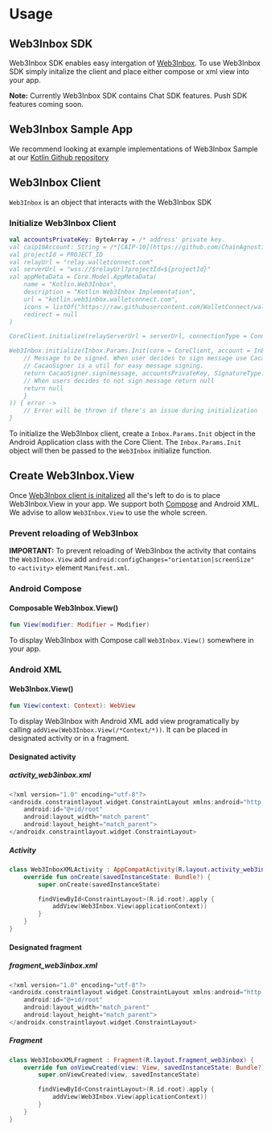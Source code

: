 # Usage

## Web3Inbox SDK

Web3Inbox SDK enables easy intergation of [Web3Inbox](https://web3inbox.com/). To use Web3Inbox SDK simply initalize the client and place either compose or xml view into your app. 

**Note:** Currently Web3Inbox SDK contains Chat SDK features. Push SDK features coming soon.

## Web3Inbox Sample App

We recommend looking at example implementations of Web3Inbox Sample at our [Kotlin Github repository](https://github.com/WalletConnect/WalletConnectKotlinV2/tree/master/samples/web3inbox)

## Web3Inbox Client

`Web3Inbox` is an object that interacts with the Web3Inbox SDK

### Initialize Web3Inbox Client

```kotlin
val accountsPrivateKey: ByteArray = /* address' private key.
val caip10Account: String = /*[CAIP-10](https://github.com/ChainAgnostic/CAIPs/blob/master/CAIPs/caip-10.md) compatible accountId*/
val projectId = PROJECT_ID
val relayUrl = "relay.walletconnect.com"
val serverUrl = "wss://$relayUrl?projectId=${projectId}"
val appMetaData = Core.Model.AppMetaData(
    name = "Kotlin.Web3Inbox",
    description = "Kotlin Web3Inbox Implementation",
    url = "kotlin.web3inbox.walletconnect.com",
    icons = listOf("https://raw.githubusercontent.com/WalletConnect/walletconnect-assets/master/Icon/Gradient/Icon.png"),
    redirect = null
)

CoreClient.initialize(relayServerUrl = serverUrl, connectionType = ConnectionType.AUTOMATIC, application = this, metaData = appMetaData)

Web3Inbox.initialize(Inbox.Params.Init(core = CoreClient, account = Inbox.Type.AccountId(caip10Account), onSign = { message -> 
    // Message to be signed. When user decides to sign message use CacaoSigner to sign message.
    // CacaoSigner is a util for easy message signing.
    return CacaoSigner.sign(message, accountsPrivateKey, SignatureType.EIP191)
    // When users decides to not sign message return null
    return null
    }
)) { error ->
    // Error will be thrown if there's an issue during initialization
}
```

To initialize the Web3Inbox client, create a `Inbox.Params.Init` object in the Android Application class with the Core Client. The `Inbox.Params.Init` object will then be passed to the `Web3Inbox` initialize function.


## Create Web3Inbox.View
Once [Web3Inbox client is initalized](#initialize-web3inbox-client) all the's left to do is to place Web3Inbox.View in your app. We support both [Compose](https://developer.android.com/jetpack/compose) and Android XML. We advise to allow `Web3Inbox.View` to use the whole screen.

### Prevent reloading of Web3Inbox

**IMPORTANT:** To prevent reloading of Web3Inbox the activity that contains the `Web3Inbox.View` add `android:configChanges="orientation|screenSize"` to `<activity>` element `Manifest.xml`.

### Android Compose

#### Composable Web3Inbox.View()

```kotlin
fun View(modifier: Modifier = Modifier)
```

To display Web3Inbox with Compose call `Web3Inbox.View()` somewhere in your app.

### Android XML

#### Web3Inbox.View()

```kotlin
fun View(context: Context): WebView
```

To display Web3Inbox with Android XML add view programatically by calling `addView(Web3Inbox.View(/*Context/*))`. It can be placed in designated activity or in a fragment.

#### Designated activity

##### activity_web3inbox.xml
```kotlin
<?xml version="1.0" encoding="utf-8"?>
<androidx.constraintlayout.widget.ConstraintLayout xmlns:android="http://schemas.android.com/apk/res/android"
    android:id="@+id/root"
    android:layout_width="match_parent"
    android:layout_height="match_parent">
</androidx.constraintlayout.widget.ConstraintLayout>
```

##### Activity
```kotlin
class Web3InboxXMLActivity : AppCompatActivity(R.layout.activity_web3inbox) {
    override fun onCreate(savedInstanceState: Bundle?) {
        super.onCreate(savedInstanceState)

        findViewById<ConstraintLayout>(R.id.root).apply {
            addView(Web3Inbox.View(applicationContext))
        }
    }
}
```

#### Designated fragment

##### fragment_web3inbox.xml
```kotlin
<?xml version="1.0" encoding="utf-8"?>
<androidx.constraintlayout.widget.ConstraintLayout xmlns:android="http://schemas.android.com/apk/res/android"
    android:id="@+id/root"
    android:layout_width="match_parent"
    android:layout_height="match_parent">
</androidx.constraintlayout.widget.ConstraintLayout>
```

##### Fragment
```kotlin
class Web3InboxXMLFragment : Fragment(R.layout.fragment_web3inbox) {
    override fun onViewCreated(view: View, savedInstanceState: Bundle?) {
        super.onViewCreated(view, savedInstanceState)

        findViewById<ConstraintLayout>(R.id.root).apply {
            addView(Web3Inbox.View(applicationContext))
        }
    }
}
```
